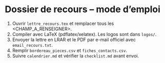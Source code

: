 # Dossier de recours – mode d’emploi
1) Ouvrir `lettre_recours.tex` et remplacer tous les <CHAMP_A_RENSEIGNER>.
2) Compiler avec LaTeX (pdflatex/xelatex). Les logos sont dans `logos/`.
3) Envoyer la lettre en LRAR et le PDF par e-mail officiel avec `email_recours.txt`.
4) Remplir `bordereau_pieces.csv` et `fiches_contacts.csv`.
5) Suivre `calendrier.md` et vérifier la `checklist.md` avant envoi.
